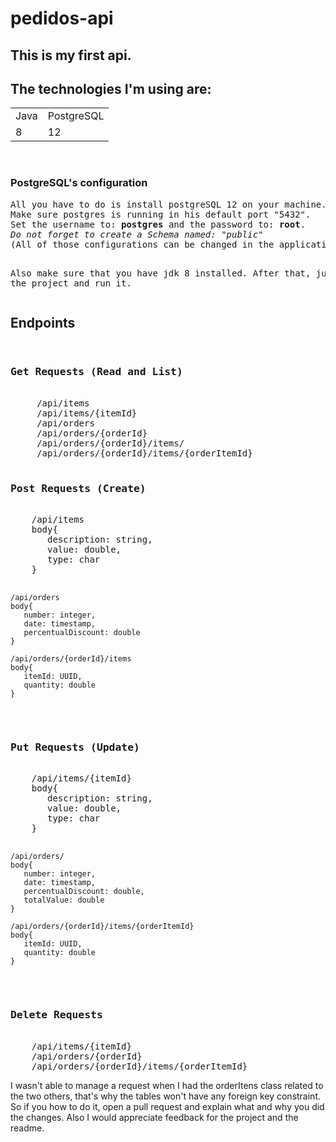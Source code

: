 <h1>pedidos-api</h1>

<h2>This is my first api.</h2>

<h2>The technologies I'm using are:</h2>

<table>
 <tr>
  <td>Java</td>
  <td>PostgreSQL</td>
 </tr>
 <tr>
  <td>8</td>
  <td>12</td>
 </tr>
</table>

<br>

<h3>PostgreSQL's configuration</h3>
<pre>All you have to do is install postgreSQL 12 on your machine. 
Make sure postgres is running in his default port "5432".
Set the username to: <strong>postgres</strong> and the password to: <strong>root</strong>. 
<em>Do not forget to create a Schema named: "public"</em>
(All of those configurations can be changed in the application.properties file)

Also make sure that you have jdk 8 installed. After that, just pull the project and run it.</pre>

<h2>Endpoints</h2>
<pre>
 <h3>Get Requests (Read and List)</h3>
     /api/items
     /api/items/{itemId}
     /api/orders
     /api/orders/{orderId}
     /api/orders/{orderId}/items/
     /api/orders/{orderId}/items/{orderItemId}
     
<h3>Post Requests (Create)</h3>
    /api/items 
    body{
       description: string,
       value: double,
       type: char
    }
    
    /api/orders
    body{
       number: integer,
       date: timestamp,
       percentualDiscount: double
    }
    
    /api/orders/{orderId}/items
    body{
       itemId: UUID,
       quantity: double
    }
    
    
 <h3>Put Requests (Update)</h3>
    /api/items/{itemId}
    body{
       description: string,
       value: double,
       type: char
    }
    
    /api/orders/
    body{
       number: integer,
       date: timestamp,
       percentualDiscount: double,
       totalValue: double
    }
    
    /api/orders/{orderId}/items/{orderItemId}
    body{
       itemId: UUID,
       quantity: double
    }
    
 <h3>Delete Requests</h3>
    /api/items/{itemId}
    /api/orders/{orderId}
    /api/orders/{orderId}/items/{orderItemId}
</pre>

<p>I wasn't able to manage a request when I had the orderItens class related to the two others, that's why the tables won't have any foreign key constraint. 
So if you how to do it, open a pull request and explain what and why you did the changes. Also I would appreciate feedback for the project and the readme.</p>



